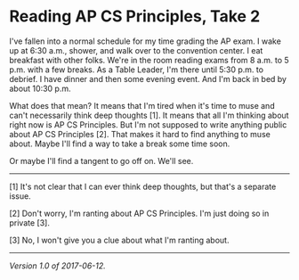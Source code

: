 Reading AP CS Principles, Take 2
================================

I've fallen into a normal schedule for my time grading the AP exam.
I wake up at 6:30 a.m., shower, and walk over to the convention center.
I eat breakfast with other folks.  We're in the room reading exams
from 8 a.m. to 5 p.m. with a few breaks.  As a Table Leader, I'm there
until 5:30 p.m. to debrief.  I have dinner and then some evening event.
And I'm back in bed by about 10:30 p.m.

What does that mean?  It means that I'm tired when it's time to muse
and can't necessarily think deep thoughts [1].  It means that all I'm
thinking about right now is AP CS Principles.  But I'm not supposed to
write anything public about AP CS Principles [2].  That makes it hard
to find anything to muse about.  Maybe I'll find a way to take a break
some time soon.

Or maybe I'll find a tangent to go off on.  We'll see.

---

[1] It's not clear that I can ever think deep thoughts, but that's a
separate issue.

[2] Don't worry, I'm ranting about AP CS Principles.  I'm just doing
so in private [3].  

[3] No, I won't give you a clue about what I'm ranting about.

---

*Version 1.0 of 2017-06-12.*
